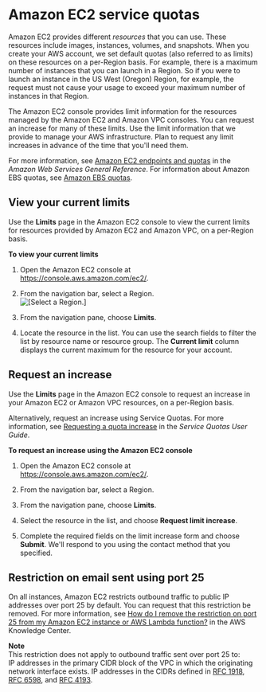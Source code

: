 # Amazon EC2 service quotas<a name="ec2-resource-limits"></a>

Amazon EC2 provides different *resources* that you can use\. These resources include images, instances, volumes, and snapshots\. When you create your AWS account, we set default quotas \(also referred to as limits\) on these resources on a per\-Region basis\. For example, there is a maximum number of instances that you can launch in a Region\. So if you were to launch an instance in the US West \(Oregon\) Region, for example, the request must not cause your usage to exceed your maximum number of instances in that Region\.

The Amazon EC2 console provides limit information for the resources managed by the Amazon EC2 and Amazon VPC consoles\. You can request an increase for many of these limits\. Use the limit information that we provide to manage your AWS infrastructure\. Plan to request any limit increases in advance of the time that you'll need them\.

For more information, see [Amazon EC2 endpoints and quotas](https://docs.aws.amazon.com/general/latest/gr/ec2-service.html) in the *Amazon Web Services General Reference*\. For information about Amazon EBS quotas, see [Amazon EBS quotas](ebs-resource-quotas.md)\.

## View your current limits<a name="view-limits"></a>

Use the **Limits** page in the Amazon EC2 console to view the current limits for resources provided by Amazon EC2 and Amazon VPC, on a per\-Region basis\.

**To view your current limits**

1. Open the Amazon EC2 console at [https://console\.aws\.amazon\.com/ec2/](https://console.aws.amazon.com/ec2/)\.

1. From the navigation bar, select a Region\.  
![\[Select a Region.\]](http://docs.aws.amazon.com/AWSEC2/latest/UserGuide/images/EC2_select_region.png)

1. From the navigation pane, choose **Limits**\.

1. Locate the resource in the list\. You can use the search fields to filter the list by resource name or resource group\. The **Current limit** column displays the current maximum for the resource for your account\.

## Request an increase<a name="request-increase"></a>

Use the **Limits** page in the Amazon EC2 console to request an increase in your Amazon EC2 or Amazon VPC resources, on a per\-Region basis\.

Alternatively, request an increase using Service Quotas\. For more information, see [Requesting a quota increase](https://docs.aws.amazon.com/servicequotas/latest/userguide/request-quota-increase.html) in the *Service Quotas User Guide*\.

**To request an increase using the Amazon EC2 console**

1. Open the Amazon EC2 console at [https://console\.aws\.amazon\.com/ec2/](https://console.aws.amazon.com/ec2/)\.

1. From the navigation bar, select a Region\.

1. From the navigation pane, choose **Limits**\.

1. Select the resource in the list, and choose **Request limit increase**\.

1. Complete the required fields on the limit increase form and choose **Submit**\. We'll respond to you using the contact method that you specified\.

## Restriction on email sent using port 25<a name="port-25-throttle"></a>

On all instances, Amazon EC2 restricts outbound traffic to public IP addresses over port 25 by default\. You can request that this restriction be removed\. For more information, see [How do I remove the restriction on port 25 from my Amazon EC2 instance or AWS Lambda function?](https://aws.amazon.com/premiumsupport/knowledge-center/ec2-port-25-throttle/) in the AWS Knowledge Center\.

**Note**  
This restriction does not apply to outbound traffic sent over port 25 to:  
IP addresses in the primary CIDR block of the VPC in which the originating network interface exists\.
IP addresses in the CIDRs defined in [ RFC 1918](https://datatracker.ietf.org/doc/html/rfc1918), [RFC 6598](https://datatracker.ietf.org/doc/html/rfc6598), and [ RFC 4193](https://datatracker.ietf.org/doc/html/rfc4193)\.